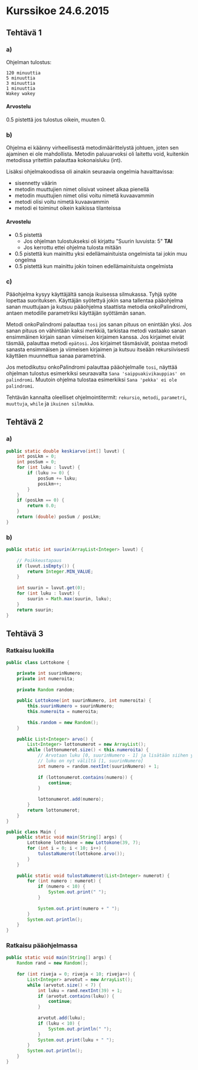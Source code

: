 # Kurssikoe 24.6.2015

## Tehtävä 1

### a)

Ohjelman tulostus:

```
120 minuuttia
5 minuuttia
3 minuuttia
1 minuuttia
Wakey wakey
```

#### Arvostelu
0.5 pistettä jos tulostus oikein, muuten 0. 

### b)

Ohjelma ei käänny virheellisestä metodimäärittelystä johtuen, joten sen ajaminen ei ole mahdollista. 
Metodin paluuarvoksi oli laitettu void, kuitenkin metodissa yritettiin palauttaa kokonaisluku (int).

Lisäksi ohjelmakoodissa oli ainakin seuraavia ongelmia havaittavissa:
- sisennetty väärin
- metodin muuttujien nimet olisivat voineet alkaa pienellä
- metodin muuttujien nimet olisi voitu nimetä kuvaavammin
- metodi olisi voitu nimetä kuvaavammin
- metodi ei toiminut oikein kaikissa tilanteissa

#### Arvostelu

- 0.5 pistettä
  - Jos ohjelman tulostukseksi oli kirjattu "Suurin luvuista: 5" **TAI**
  - Jos kerrottu ettei ohjelma tulosta mitään 
- 0.5 pistettä kun mainittu yksi edellämainituista ongelmista tai jokin muu ongelma
- 0.5 pistettä kun mainittu jokin toinen edellämainituista ongelmista

### c)

Pääohjelma kysyy käyttäjältä sanoja ikuisessa silmukassa. Tyhjä syöte lopettaa suorituksen. Käyttäjän syötettyä jokin sana tallentaa pääohjelma sanan muuttujaan ja kutsuu pääohjelma staattista metodia onkoPalindromi, antaen metodille parametriksi käyttäjän syöttämän sanan.

Metodi onkoPalindromi palauttaa `tosi` jos sanan pituus on enintään yksi. Jos sanan pituus on vähintään kaksi merkkiä, tarkistaa metodi vastaako sanan ensimmäinen kirjain sanan viimeisen kirjaimen kanssa. Jos kirjaimet eivät täsmää, palauttaa metodi `epätosi`. Jos kirjaimet täsmäsivät, poistaa metodi sanasta ensimmäisen ja viimeisen kirjaimen ja kutsuu itseään rekursiivisesti käyttäen muunnettua sanaa parametrinä.

Jos metodikutsu onkoPalindromi palauttaa pääohjelmalle `tosi`, näyttää ohjelman tulostus esimerkiksi seuraavalta `Sana 'saippuakivikauppias' on palindromi`. Muutoin ohjelma tulostaa esimerkiksi `Sana 'pekka' ei ole palindromi`. 

Tehtävän kannalta oleelliset ohjelmointitermit: `rekursio`, `metodi`, `parametri`, `muuttuja`, `while` ja `ikuinen silmukka`.

## Tehtävä 2

### a)

```java
public static double keskiarvo(int[] luvut) {
    int posLkm = 0;
    int posSum = 0;
    for (int luku : luvut) {
        if (luku >= 0) {
            posSum += luku;
            posLkm++;
        }
    }
    if (posLkm == 0) {
        return 0.0;
    }
    return (double) posSum / posLkm;
}
```

### b)

```java
public static int suurin(ArrayList<Integer> luvut) {
    
    // Poikkeustapaus
    if (luvut.isEmpty()) {
        return Integer.MIN_VALUE;
    }
    
    int suurin = luvut.get(0);
    for (int luku : luvut) {
        suurin = Math.max(suurin, luku);
    }
    return suurin;
}
```

## Tehtävä 3

### Ratkaisu luokilla

```java
public class Lottokone {

    private int suurinNumero;
    private int numeroita;
    
    private Random random;
    
    public Lottokone(int suurinNumero, int numeroita) {
        this.suurinNumero = suurinNumero;
        this.numeroita = numeroita;
        
        this.random = new Random();
    }
    
    public List<Integer> arvo() {
        List<Integer> lottonumerot = new ArrayList();
        while (lottonumerot.size() < this.numeroita) {
            // Arvotaan luku [0, suurinNumero - 1] ja lisätään siihen yksi
            // luku on nyt väliltä [1, suurinNumero]
            int numero = random.nextInt(suurinNumero) + 1; 
            
            if (lottonumerot.contains(numero)) {
                continue;
            }
            
            lottonumerot.add(numero);
        }
        return lottonumerot;
    }
}
```

```java
public class Main {
    public static void main(String[] args) {
        Lottokone lottokone = new Lottokone(39, 7);
        for (int i = 0; i < 10; i++) {
            tulostaNumerot(lottokone.arvo());
        }
    }
    
    public static void tulostaNumerot(List<Integer> numerot) {
        for (int numero : numerot) {
            if (numero < 10) {
                System.out.print(" ");
            }
            
            System.out.print(numero + " ");
        }
        System.out.println();
    }
}
```

### Ratkaisu pääohjelmassa

```java
public static void main(String[] args) {
    Random rand = new Random();
    
    for (int riveja = 0; riveja < 10; riveja++) {
        List<Integer> arvotut = new ArrayList();
        while (arvotut.size() < 7) {
            int luku = rand.nextInt(39) + 1;
            if (arvotut.contains(luku)) {
                continue;
            }
            
            arvotut.add(luku);
            if (luku < 10) {
                System.out.println(" ");
            }
            System.out.print(luku + " ");
        }
        System.out.println();
    }
}
```
